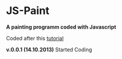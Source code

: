 JS-Paint
=====

__A painting programm coded with Javascript__

Coded after this [tutorial](http://dev.opera.com/articles/view/html5-canvas-painting/)  

__v.0.0.1 (14.10.2013)__
Started Coding